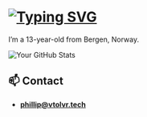 # [![Typing SVG](https://readme-typing-svg.demolab.com/?lines=Hi,+i'm+Phillip)](https://philliphat.com)

I’m a 13-year-old from Bergen, Norway.

![Your GitHub Stats](https://github-readme-stats.vercel.app/api?username=yourusername&show_icons=true)

## 📫 Contact
- **[phillip@vtolvr.tech](mailto:phillip@vtolvr.tech)**
